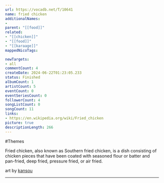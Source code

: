 ```yaml
---
url: https://vocadb.net/T/10641
name: fried chicken
additionalNames: 
- 
parent: "[[food]]"
related:
- "[[chicken]]"
- "[[food]]"
- "[[karaage]]"
mappedNicoTags:

newTargets:
- all
commentCount: 4
createDate: 2024-06-22T01:23:05.233
status: Finished
albumCount: 1
artistCount: 5
eventCount: 0
eventSeriesCount: 0
followerCount: 4
songListCount: 0
songCount: 11
links: 
- https://en.wikipedia.org/wiki/Fried_chicken
picture: true
descriptionLength: 266
---
```


#Themes

Fried chicken, also known as Southern fried chicken, is a dish consisting of chicken pieces that have been coated with seasoned flour or batter and pan-fried, deep fried, pressure fried, or air fried.

art by [kansou](https://x.com/kans0u/status/1778078462294782200)

---

